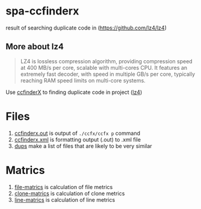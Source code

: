 # spa-ccfinderx
result of searching duplicate code in (https://github.com/lz4/lz4)

## More about lz4


> LZ4 is lossless compression algorithm, providing compression speed at 400 MB/s per core, scalable with multi-cores CPU. It features an extremely fast decoder, with speed in multiple GB/s per core, typically reaching RAM speed limits on multi-core systems.


Use [ccfinderX](https://github.com/petersenna/ccfinderx-core) to finding duplicate code in project ([lz4](https://github.com/lz4/lz4))

# Files

1. [ccfinderx.out](./ccfinderx.out) is output of `./ccfx/ccfx p` command
2. [ccfinderx.xml](./ccfinderx.xml) is formatting output (.out) to .xml file
3. [dups](./dups) make a list of files that are likely to be very similar

# Matrics

1. [file-matrics](./file-matrics) is calculation of file metrics
2. [clone-matrics](./clone-matrics) is calculation of clone metrics
3. [line-matrics](./line-matrics) is calculation of line metrics
